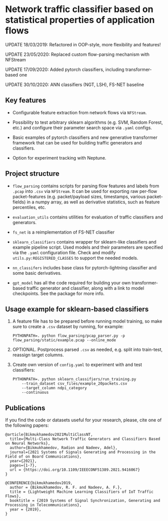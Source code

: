 # Network traffic classifier based on statistical properties of application flows

UPDATE 18/03/2019: Refactored in OOP-style, more flexibility and features! 

UPDATE 23/05/2020: Replaced custom flow-parsing mechanism with NFStream

UPDATE 17/09/2020: Added pytorch classifiers, including transformer-based one

UPDATE 30/10/2020: ANN classifiers (NGT, LSH), FS-NET baseline
## Key features

* Configurable feature extraction from network flows via `NFStream`.

* Possibility to test arbitrary sklearn algorithms (e.g. SVM, Random Forest, 
etc.) and configure their parameter search space via `.yaml` configs.

* Basic examples of pytorch classifiers and new generative transformer
framework that can be used for building traffic generators and 
classifiers.

* Option for experiment tracking with Neptune.

## Project structure

* `flow_parsing` contains scripts for parsing flow features and labels
from `.pcap` into `.csv` via `NFStream`. It can be
 used for exporting raw per-flow packet-features (e.g. packet/payload 
 sizes, timestamps, various packet-fields) in a numpy array, as well as
 derivative statistics, such as feature percentiles, etc.

* `evaluation_utils` contains utilities for evaluation of traffic 
classifiers and generators.
  
* `fs_net` is a reimplementation of FS-NET classifier

* `sklearn_classifiers` contains wrapper for sklearn-like classifiers 
and example pipeline script. Used models and their parameters are specified
via the `.yaml` configuration file. Check and modify `utils.py:REGISTERED_CLASSES` 
to support the needed models.

* `nn_classifers` includes base class for pytorch-lightning classifier and
some basic derivatives.

* `gpt_model` has all the code required for building your own 
transformer-based traffic generator and classifier, along with a link to 
model checkpoints. See the package for more info.

## Usage example for sklearn-based classifiers

1. A feature file has to be prepared before running model training, so 
make sure to create a `.csv` dataset by running, for example:
 
    ```PYTHONPATH=. python flow_parsing/pcap_parser.py -p flow_parsing/static/example.pcap --online_mode``` 

2. OPTIONAL. Postprocess parsed `.csv` as needed, e.g. split into train-test,
reassign target columns.

3. Create own version of `config.yaml` to experiment with and
test classifiers:

    ```
   PYTHONPATH=. python sklearn_classifiers/run_training.py 
        --train_dataset csv_files/example_20packets.csv 
        --target_column ndpi_category 
        --continuous 
   ```

## Publications

If you find the code or datasets useful for your research, please, 
cite one of the following papers:

```
@article{Bikmukhamedov2021MultiClassNT,
  title={Multi-Class Network Traffic Generators and Classifiers Based on Neural Networks},
  author={Bikmukhamedov, Radion and Nadeev, Adel},
  journal={2021 Systems of Signals Generating and Processing in the Field of on Board Communications},
  year={2021},
  pages={1-7},
  url = {https://doi.org/10.1109/IEEECONF51389.2021.9416067}
}

@CONFERENCE{bikmukhamedov2019,
  author = {Bikmukhamedov, R. F. and Nadeev, A. F.},
  title = {Lightweight Machine Learning Classifiers of IoT Traffic Flows},
  booktitle = {2019 Systems of Signal Synchronization, Generating and Processing in Telecommunications},
  year = {2019},
}
```